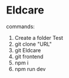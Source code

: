 # Eldcare

commands:

1. Create a folder Test
2. git clone "URL"
3. git Eldcare
4. git frontend
5. npm i
6. npm run dev

